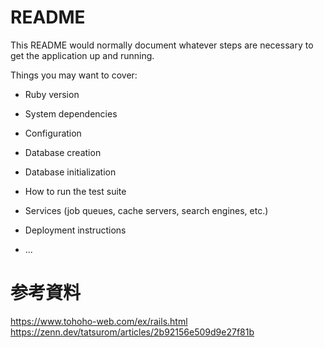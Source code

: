 # README

This README would normally document whatever steps are necessary to get the
application up and running.

Things you may want to cover:

* Ruby version

* System dependencies

* Configuration

* Database creation

* Database initialization

* How to run the test suite

* Services (job queues, cache servers, search engines, etc.)

* Deployment instructions

* ...

# 参考資料

https://www.tohoho-web.com/ex/rails.html
https://zenn.dev/tatsurom/articles/2b92156e509d9e27f81b